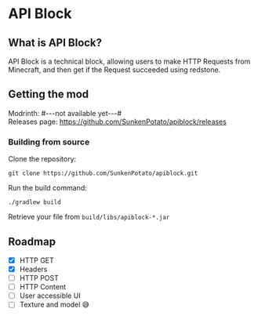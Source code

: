 # API Block
## What is API Block?
API Block is a technical block, allowing users to make HTTP Requests from Minecraft, and then get if the Request succeeded using redstone.

## Getting the mod
Modrinth: #---not available yet---# \
Releases page: https://github.com/SunkenPotato/apiblock/releases

### Building from source
Clone the repository:
```
git clone https://github.com/SunkenPotato/apiblock.git
```
Run the build command:
```
./gradlew build
```
Retrieve your file from `build/libs/apiblock-*.jar`

## Roadmap
- [x] HTTP GET
- [x] Headers
- [ ] HTTP POST 
- [ ] HTTP Content
- [ ] User accessible UI
- [ ] Texture and model 😅
